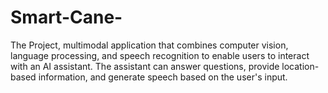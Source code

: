 # Smart-Cane-
The Project, multimodal application that combines computer vision, language processing, and speech recognition to enable users to interact with an AI assistant. The assistant can answer questions, provide location-based information, and generate speech based on the user's input.
